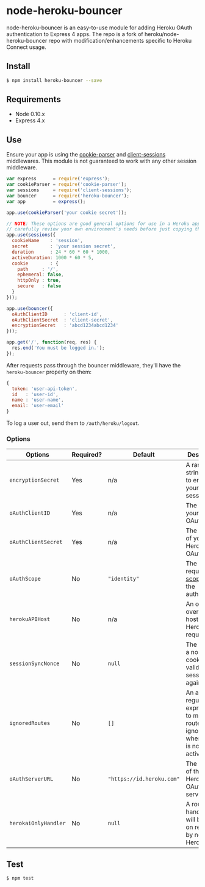# node-heroku-bouncer

node-heroku-bouncer is an easy-to-use module for adding Heroku OAuth
authentication to Express 4 apps.  The repo is a fork of heroku/node-heroku-bouncer repo with modification/enhancements specific to Heroku Connect usage.

## Install

```sh
$ npm install heroku-bouncer --save
```

## Requirements

- Node 0.10.x
- Express 4.x

## Use

Ensure your app is using the [cookie-parser][cookieParser] and
[client-sessions][clientSessions] middlewares. This module is not guaranteed to
work with any other session middleware.

```javascript
var express      = require('express');
var cookieParser = require('cookie-parser');
var sessions     = require('client-sessions');
var bouncer      = require('heroku-bouncer');
var app          = express();

app.use(cookieParser('your cookie secret'));

// NOTE: These options are good general options for use in a Heroku app, but
// carefully review your own environment's needs before just copying these.
app.use(sessions({
  cookieName    : 'session',
  secret        : 'your session secret',
  duration      : 24 * 60 * 60 * 1000,
  activeDuration: 1000 * 60 * 5,
  cookie        : {
    path     : '/',
    ephemeral: false,
    httpOnly : true,
    secure   : false
  }
}));

app.use(bouncer({
  oAuthClientID      : 'client-id',
  oAuthClientSecret  : 'client-secret',
  encryptionSecret   : 'abcd1234abcd1234'
}));

app.get('/', function(req, res) {
  res.end('You must be logged in.');
});
```

After requests pass through the bouncer middleware, they'll have the
`heroku-bouncer` property on them:

```javascript
{
  token: 'user-api-token',
  id   : 'user-id',
  name : 'user-name',
  email: 'user-email'
}
```

To log a user out, send them to `/auth/heroku/logout`.

### Options

| Options | Required? | Default | Description |
|---------|-----------|---------|-------------|
| `encryptionSecret` | Yes | n/a | A random string used to encrypt your user session data |
| `oAuthClientID` | Yes | n/a | The ID of your Heroku OAuth client |
| `oAuthClientSecret` | Yes | n/a | The secret of your Heroku OAuth client |
| `oAuthScope` | No | `"identity"` | The requested [scope][scope] for the authorization |
| `herokuAPIHost` | No | n/a | An optional override host to send Heroku API requests to |
| `sessionSyncNonce` | No | `null` | The name of a nonce cookie to validate sessions against |
| `ignoredRoutes` | No | `[]` | An array of regular expressions to match routes to be ignored when there is no session active |
| `oAuthServerURL` | No | `"https://id.heroku.com"` | The location of the Heroku OAuth server |
| `herokaiOnlyHandler` | No | `null` | A route handler that will be called on requests by non-Herokai |

## Test

```sh
$ npm test
```

[cookieParser]:   https://github.com/expressjs/cookie-parser
[clientSessions]: https://github.com/mozilla/node-client-sessions
[scope]:          https://devcenter.heroku.com/articles/oauth#scopes
